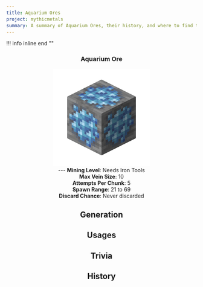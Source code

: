 ```yaml
---
title: Aquarium Ores
project: mythicmetals
summary: A summary of Aquarium Ores, their history, and where to find them.
---
```


!!! info inline end ""
    <center class=tooltip>
    <h3>**Aquarium Ore**</h3>
    ![WRITE ALT TEXT HERE](../../assets/mythicmetals/aquarium_ore.png)<br>
    ---
    **Mining Level**: Needs Iron Tools<br>
    **Max Vein Size**: 10<br>
    **Attempts Per Chunk**: 5<br>
    **Spawn Range**: 21 to 69<br>
    **Discard Chance**: Never discarded<br>


## Generation

## Usages

## Trivia

## History